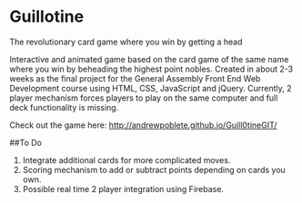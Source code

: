 # Guillotine
The revolutionary card game where you win by getting a head

Interactive and animated game based on the card game of the same name where you win by beheading the highest point nobles. Created in about 2-3 weeks as the final project for the General Assembly Front End Web Development course using HTML, CSS, JavaScript and jQuery. Currently, 2 player mechanism forces players to play on the same computer and full deck functionality is missing.

Check out the game here: http://andrewpoblete.github.io/Guill0tineGIT/

##To Do

1. Integrate additional cards for more complicated moves.
2. Scoring mechanism to add or subtract points depending on cards you own.
3. Possible real time 2 player integration using Firebase.




